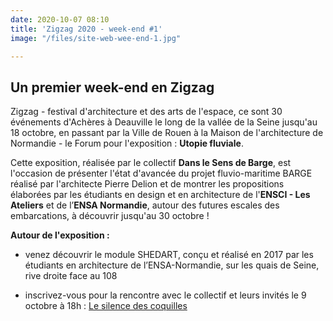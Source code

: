 ```yaml
---
date: 2020-10-07 08:10
title: 'Zigzag 2020 - week-end #1'
image: "/files/site-web-wee-end-1.jpg"

---
```

## Un premier week-end en Zigzag 

  
Zigzag - festival d'architecture et des arts de l'espace, ce sont 30 événements d'Achères à Deauville le long de la vallée de la Seine jusqu'au 18 octobre, en passant par la Ville de Rouen à la Maison de l'architecture de Normandie - le Forum pour l'exposition : **Utopie fluviale**.  
  
Cette exposition, réalisée par le collectif **Dans le Sens de Barge**, est l'occasion de présenter l'état d'avancée du projet fluvio-maritime BARGE réalisé par l'architecte Pierre Delion et de montrer les propositions élaborées par les étudiants en design et en architecture de l'**ENSCI - Les Ateliers** et de l’**ENSA Normandie**, autour des futures escales des embarcations, à découvrir jusqu'au 30 octobre !  
  
**Autour de l'exposition :**

* venez découvrir le module SHEDART, conçu et réalisé en 2017 par les étudiants en architecture de l’ENSA-Normandie, sur les quais de Seine, rive droite face au 108


* inscrivez-vous pour la rencontre avec le collectif et leurs invités le 9 octobre à 18h : [Le silence des coquilles](https://festivalzigzag.fr/events/le-silence-des-coquilles)